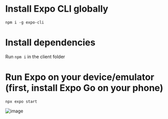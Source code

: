 # Install Expo CLI globally
`npm i -g expo-cli`

# Install dependencies
Run `npm i` in the client folder

# Run Expo on your device/emulator (first, install Expo Go on your phone)
`npx expo start`

![image](https://github.com/AlejoUfano/ReactNativeBoilerplate/assets/104462291/5ca5999b-fe9b-4997-aa12-b1b8942263c6)
